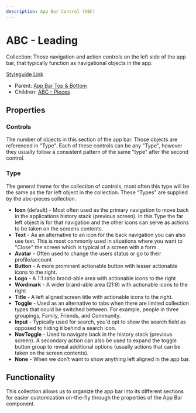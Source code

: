 ```yaml
---
description: App Bar Control (ABC)
---
```


# ABC - Leading

Collection: Those navigation and action controls on the left side of the app bar, that typically function as navigational objects in the app.

[Styleguide Link](https://zpl.io/aw5Qv5D)

* Parent: [App Bar Top & Bottom](./)
* Children: [ABC - Pieces](abc-pieces.md)

## Properties

### Controls

The number of objects in this section of the app bar. Those objects are referenced in "Type". Each of these controls can be any "Type", however they usually follow a consistent pattern of the same "type" after the second control.

### Type

The general theme for the collection of controls, most often this type will be the same as the far left object in the collection. These "Types" are supplied by the abc-pieces collection.

* **Icon** (default) - Most often used as the primary navigation to move back in the applications history stack (previous screen). In this Type the far left object is for that navigation and the other icons can serve as actions to be taken on the screens contents.
* **Text** - As an alternative to an icon for the back navigation you can also use text. This is most commonly used in situations where you want to "Close" the screen which is typical of a screen with a form.
* **Avatar** - Often used to change the users status or go to their profile/account
* **Button** - A more prominent actionable button with lesser actionable icons to the right.
* **Logo** - A 1:1 ratio brand-able area with actionable icons to the right
* **Wordmark** - A wider brand-able area (21:9) with actionable icons to the right
* **Title** - A left aligned screen title with actionable icons to the right.
* **Toggle** - Used as an alternative to tabs when there are limited collection types that could be switched between. For example, people in three groupings, Family, Friends, and Community.
* **Input** - Typically used for search, you'd opt to show the search field as opposed to hiding it behind a search icon.
* **NavToggle** - Used to navigate back in the history stack (previous screen). A secondary action can also be used to expand the toggle button group to reveal additional options (usually actions that can be taken on the screen contents).
* **None** - When we don't want to show anything left aligned in the app bar.

## Functionality

This collection allows us to organize the app bar into its different sections for easier customization on-the-fly through the properties of the App Bar component.

